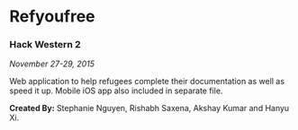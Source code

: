 # Refyoufree

### Hack Western 2
*November 27-29, 2015*

Web application to help refugees complete their documentation as well as speed it up.  Mobile iOS app also included in separate file.

**Created By:** Stephanie Nguyen, Rishabh Saxena, Akshay Kumar and Hanyu Xi.